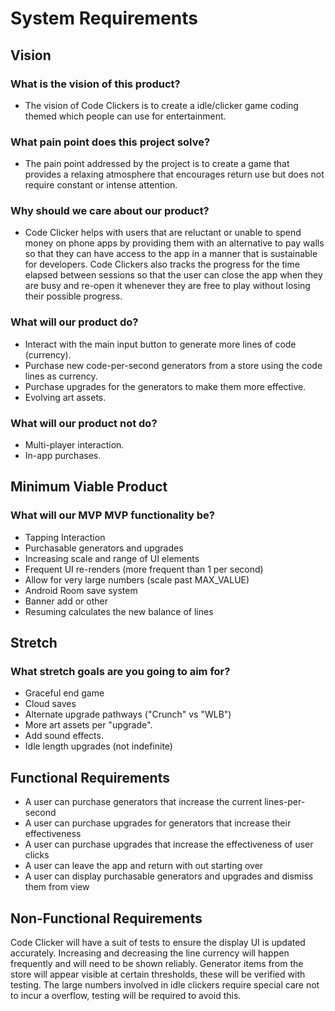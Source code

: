 # System Requirements

## Vision

### What is the vision of this product?

- The vision of Code Clickers is to create a idle/clicker game coding themed which people can use for entertainment.

### What pain point does this project solve?

- The pain point addressed by the project is to create a game that provides a relaxing atmosphere that encourages return use but does not require constant or intense attention.

### Why should we care about our product?

- Code Clicker helps with users that are reluctant or unable to spend money on phone apps by providing them with an alternative to pay walls so that they can have access to the app in a manner that is sustainable for developers. Code Clickers also tracks the progress for the time elapsed between sessions so that the user can close the app when they are busy and re-open it whenever they are free to play without losing their possible progress.

### What will our product do?

- Interact with the main input button to generate more lines of code (currency).
- Purchase new code-per-second generators from a store using the code lines as currency.
- Purchase upgrades for the generators to make them more effective.
- Evolving art assets.

### What will our product not do?

- Multi-player interaction.
- In-app purchases.

## Minimum Viable Product

### What will our MVP MVP functionality be?

- Tapping Interaction
- Purchasable generators and upgrades
- Increasing scale and range of UI elements
- Frequent UI re-renders (more frequent than 1 per second)
- Allow for very large numbers (scale past MAX_VALUE)
- Android Room save system
- Banner add or other
- Resuming calculates the new balance of lines

## Stretch

### What stretch goals are you going to aim for?

- Graceful end game
- Cloud saves
- Alternate upgrade pathways ("Crunch" vs "WLB")
- More art assets per "upgrade".
- Add sound effects.
- Idle length upgrades (not indefinite)

## Functional Requirements

- A user can purchase generators that increase the current lines-per-second
- A user can purchase upgrades for generators that increase their effectiveness
- A user can purchase upgrades that increase the effectiveness of user clicks
- A user can leave the app and return with out starting over
- A user can display purchasable generators and upgrades and dismiss them from view

## Non-Functional Requirements

Code Clicker will have a suit of tests to ensure the display UI is updated accurately. Increasing and decreasing the line currency will happen frequently and will need to be shown reliably. Generator items from the store will appear visible at certain thresholds, these will be verified with testing. The large numbers involved in idle clickers require special care not to incur a overflow, testing will be required to avoid this.

